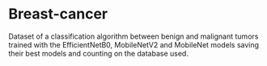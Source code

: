 # Breast-cancer
Dataset of a classification algorithm between benign and malignant tumors trained with the EfficientNetB0, MobileNetV2 and MobileNet models saving their best models and counting on the database used.

